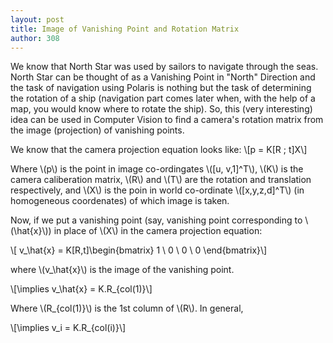 ```yaml
---
layout: post
title: Image of Vanishing Point and Rotation Matrix
author: 308
---
```


We know that North Star was used by sailors to navigate through the seas. North Star can be thought of as a Vanishing Point in "North" Direction and the task of navigation using Polaris is nothing but the task of determining the rotation of a ship (navigation part comes later when, with the help of a map, you would know where to rotate the ship). So, this (very interesting) idea can be used in Computer Vision to find a camera's rotation matrix from the image (projection) of vanishing points.

We know that the camera projection equation looks like:
\\[p = K[R \; t]X\\]

Where \\(p\\) is the point in image co-ordingates \\([u, v,1]^T\\), \\(K\\) is the camera caliberation matrix, \\(R\\) and \\(T\\) are the rotation and translation respectively, and \\(X\\) is the poin in world co-ordinate \\([x,y,z,d]^T\\) (in homogeneous coordenates) of which image is taken.

Now, if we put a vanishing point (say, vanishing point corresponding to \\(\hat{x}\\)) in place of \\(X\\) in the camera projection equation:

\\[ v_\hat{x} = K[R,t]\begin{bmatrix} 1 \\ 0 \\ 0 \\ 0 \end{bmatrix}\\]

where \\(v_\hat{x}\\) is the image of the vanishing point.

\\[\implies v_\hat{x} = K.R_{col(1)}\\]

Where \\(R_{col(1)}\\) is the 1st column of \\(R\\). In general,

\\[\implies v_i = K.R_{col(i)}\\]